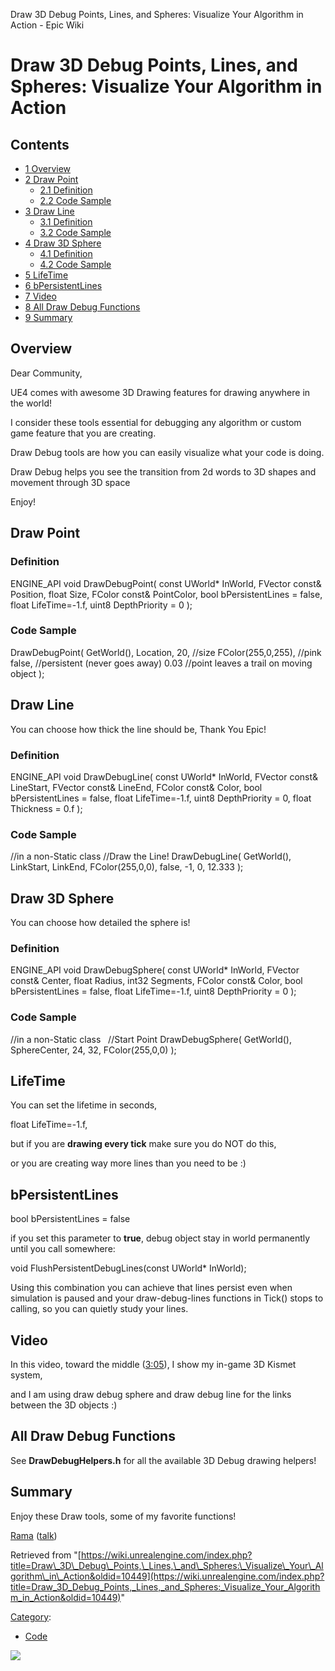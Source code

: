Draw 3D Debug Points, Lines, and Spheres: Visualize Your Algorithm in Action - Epic Wiki                    

Draw 3D Debug Points, Lines, and Spheres: Visualize Your Algorithm in Action
============================================================================

Contents
--------

*   [1 Overview](#Overview)
*   [2 Draw Point](#Draw_Point)
    *   [2.1 Definition](#Definition)
    *   [2.2 Code Sample](#Code_Sample)
*   [3 Draw Line](#Draw_Line)
    *   [3.1 Definition](#Definition_2)
    *   [3.2 Code Sample](#Code_Sample_2)
*   [4 Draw 3D Sphere](#Draw_3D_Sphere)
    *   [4.1 Definition](#Definition_3)
    *   [4.2 Code Sample](#Code_Sample_3)
*   [5 LifeTime](#LifeTime)
*   [6 bPersistentLines](#bPersistentLines)
*   [7 Video](#Video)
*   [8 All Draw Debug Functions](#All_Draw_Debug_Functions)
*   [9 Summary](#Summary)

Overview
--------

Dear Community,

UE4 comes with awesome 3D Drawing features for drawing anywhere in the world!

I consider these tools essential for debugging any algorithm or custom game feature that you are creating.

Draw Debug tools are how you can easily visualize what your code is doing.

Draw Debug helps you see the transition from 2d words to 3D shapes and movement through 3D space

Enjoy!

  

Draw Point
----------

### Definition

ENGINE\_API void DrawDebugPoint(
	const UWorld\* InWorld, 
	FVector const& Position, 
	float Size, 
	FColor const& PointColor, 
	bool bPersistentLines \= false, 
	float LifeTime\=\-1.f, 
	uint8 DepthPriority \= 0
);

### Code Sample

DrawDebugPoint(
	GetWorld(), 
	Location,
	20,  					//size
	FColor(255,0,255),  //pink
	false,  				//persistent (never goes away)
	0.03 					//point leaves a trail on moving object
);

Draw Line
---------

You can choose how thick the line should be, Thank You Epic!

### Definition

ENGINE\_API void DrawDebugLine(
	const UWorld\* InWorld, 
	FVector const& LineStart, 
	FVector const& LineEnd, 
	FColor const& Color, 
	bool bPersistentLines \= false, 
	float LifeTime\=\-1.f, 
	uint8 DepthPriority \= 0, 
	float Thickness \= 0.f
);

### Code Sample

//in a non-Static class
//Draw the Line!
DrawDebugLine(
	GetWorld(), 
	LinkStart, 
	LinkEnd, 
	FColor(255,0,0), 
	false, \-1, 0, 
	12.333
);

Draw 3D Sphere
--------------

You can choose how detailed the sphere is!

### Definition

ENGINE\_API void DrawDebugSphere(
	const UWorld\* InWorld, 
	FVector const& Center, 
	float Radius, 
	int32 Segments, 
	FColor const& Color, 
	bool bPersistentLines \= false, 
	float LifeTime\=\-1.f, 
	uint8 DepthPriority \= 0
);

### Code Sample

//in a non-Static class
 
//Start Point
DrawDebugSphere(
	GetWorld(),
	SphereCenter, 
	24, 
	32, 
	FColor(255,0,0)
);

LifeTime
--------

You can set the lifetime in seconds,

 float LifeTime=-1.f,

but if you are **drawing every tick** make sure you do NOT do this,

or you are creating way more lines than you need to be :)

bPersistentLines
----------------

 bool bPersistentLines = false

if you set this parameter to **true**, debug object stay in world permanently until you call somewhere:

 void FlushPersistentDebugLines(const UWorld\* InWorld);

Using this combination you can achieve that lines persist even when simulation is paused and your draw-debug-lines functions in Tick() stops to calling, so you can quietly study your lines.

Video
-----

In this video, toward the middle ([3:05](http://youtu.be/IJXcuOA8POo?t=3m5s)), I show my in-game 3D Kismet system,

and I am using draw debug sphere and draw debug line for the links between the 3D objects :)

All Draw Debug Functions
------------------------

See **DrawDebugHelpers.h** for all the available 3D Debug drawing helpers!

Summary
-------

Enjoy these Draw tools, some of my favorite functions!

[Rama](/User:Rama "User:Rama") ([talk](/User_talk:Rama "User talk:Rama"))

Retrieved from "[https://wiki.unrealengine.com/index.php?title=Draw\_3D\_Debug\_Points,\_Lines,\_and\_Spheres:\_Visualize\_Your\_Algorithm\_in\_Action&oldid=10449](https://wiki.unrealengine.com/index.php?title=Draw_3D_Debug_Points,_Lines,_and_Spheres:_Visualize_Your_Algorithm_in_Action&oldid=10449)"

[Category](/Special:Categories "Special:Categories"):

*   [Code](/Category:Code "Category:Code")

  ![](https://tracking.unrealengine.com/track.png)
